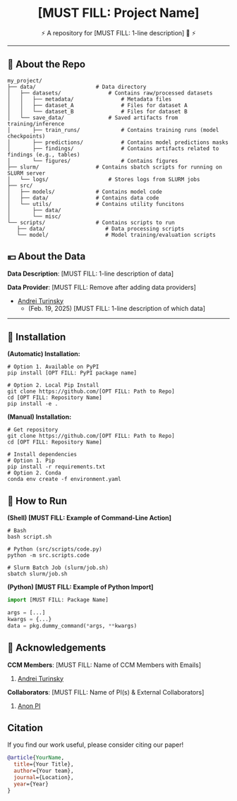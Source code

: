 
<!-- OPTIONAL: Project Logo
<p align="center">
  <img src="[OPT FILL: Path/link to logo image]" alt="Logo" style="width: 15%; display: block; margin: auto;">
</p>
-->

<h1 align="center"> [MUST FILL: Project Name] </h1>


<!-- OPTIONAL: Badges with Hyperlinks
<p align="center">
  <a href="[OPT FILL: Path/link to paper]"><img src="https://img.shields.io/badge/arXiv-2405.01535-b31b1b.svg" alt="arXiv"></a>
  <a href="[OPT FILL: Path/link to HuggingFace]"><img src="https://img.shields.io/badge/Hugging%20Face-Organization-ff9d00" alt="Hugging Face Organization"></a>
  <a href="[OPT FILL: Path/link to LICENSE]"><img src="https://img.shields.io/license-MIT-blue/license-MIT-blue.svg" alt="License"></a>
  <a href="[OPT FILL: Path/link to PyPI project]"><img src="https://img.shields.io/pypi/v/[OPT FILL: Name of PyPI package].svg" alt="PyPI version"></a>
</p>
-->

<p align="center">
  ⚡ A repository for [MUST FILL: 1-line description] 🚀 ⚡ <br>
</p>

---

## 🌲 About the Repo

<!-- OPTIONAL: Create Repository Structure Automatically
pip install rptree
rptree -d .
[OPT FILL: Copy structure to this README]
-->

```shell
my_project/
├── data/                   # Data directory
│   ├── datasets/               # Contains raw/processed datasets
│   │   ├── metadata/               # Metadata files 
│   │   ├── dataset_A               # Files for dataset A
│   │   └── dataset_B               # Files for dataset B
│   └── save_data/              # Saved artifacts from training/inference
│       ├── train_runs/             # Contains training runs (model checkpoints)
│       ├── predictions/            # Contains model predictions masks
│       ├── findings/               # Contains artifacts related to findings (e.g., tables)
│       └── figures/                # Contains figures
├── slurm/                  # Contains sbatch scripts for running on SLURM server
│   └── logs/                   # Stores logs from SLURM jobs
├── src/
│   ├── models/             # Contains model code
│   ├── data/               # Contains data code
│   └── utils/              # Contains utility funcitons
│       ├── data/
│       └── misc/
└── scripts/                # Contains scripts to run
   ├── data/                   # Data processing scripts
   └── model/                  # Model training/evaluation scripts
```



## 💴 About the Data

**Data Description**: [MUST FILL: 1-line description of data]

**Data Provider**: [MUST FILL: Remove after adding data providers]
* [Andrei Turinsky](mailto:andrei.turinsky@sickkids.ca)
    *  (Feb. 19, 2025) [MUST FILL: 1-line description of which data]


---

## 🔧 Installation

**(Automatic) Installation:**

```shell
# Option 1. Available on PyPI
pip install [OPT FILL: PyPI package name]

# Option 2. Local Pip Install
git clone https://github.com/[OPT FILL: Path to Repo]
cd [OPT FILL: Repository Name]
pip install -e .
```

**(Manual) Installation:**
```shell
# Get repository
git clone https://github.com/[OPT FILL: Path to Repo]
cd [OPT FILL: Repository Name]

# Install dependencies
# Option 1. Pip
pip install -r requirements.txt
# Option 2. Conda
conda env create -f environment.yaml
```

## 🏃 How to Run

**(Shell) [MUST FILL: Example of Command-Line Action]**

```shell
# Bash
bash script.sh

# Python (src/scripts/code.py)
python -m src.scripts.code

# Slurm Batch Job (slurm/job.sh)
sbatch slurm/job.sh
```

**(Python) [MUST FILL: Example of Python Import]**
```python
import [MUST FILL: Package Name]

args = [...]
kwargs = {...}
data = pkg.dummy_command(*args, **kwargs)
```

## 👏 Acknowledgements

**CCM Members**: [MUST FILL: Name of CCM Members with Emails]
1. [Andrei Turinsky](mailto:andrei.turinsky@sickkids.ca)

**Collaborators**: [MUST FILL: Name of PI(s) & External Collaborators]
1. [Anon PI](mailto:andrei.turinsky@sickkids.ca)


## Citation

If you find our work useful, please consider citing our paper!

```bibtex
@article{YourName,
  title={Your Title},
  author={Your team},
  journal={Location},
  year={Year}
}
```
